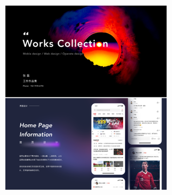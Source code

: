 ![image](https://github.com/ZengZhichao123/ZengZhichao123/blob/main/zl/fm.png)
![image](https://github.com/ZengZhichao123/ZengZhichao123/blob/main/%E6%9C%AA%E5%91%BD%E5%90%8D%E6%96%87%E4%BB%B6%E5%A4%B9/3.png)
